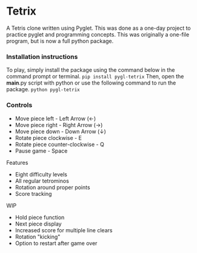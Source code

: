 # Tetrix
A Tetris clone written using Pyglet.
This was done as a one-day project to practice pyglet and programming concepts. This was originally a one-file program, but is now a full python package.

### Installation instructions
To play, simply install the package using the command below in the command prompt or terminal.
`pip install pygl-tetrix`
Then, open the __main__.py script with python or use the following command to run the package.
`python pygl-tetrix`

### Controls
* Move piece left - Left Arrow (←)
* Move piece right - Right Arrow (→)
* Move piece down - Down Arrow (↓)
* Rotate piece clockwise - E
* Rotate piece counter-clockwise - Q
* Pause game - Space

Features
* Eight difficulty levels
* All regular tetrominos
* Rotation around proper points
* Score tracking

WIP
* Hold piece function
* Next piece display
* Increased score for multiple line clears
* Rotation "kicking"
* Option to restart after game over